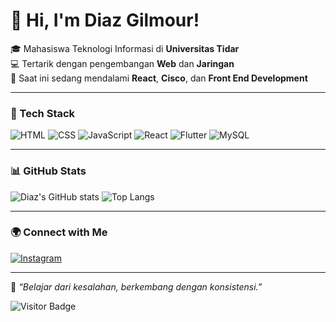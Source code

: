# 👋 Hi, I'm Diaz Gilmour!

🎓 Mahasiswa Teknologi Informasi di **Universitas Tidar**  
💻 Tertarik dengan pengembangan **Web** dan **Jaringan**  
🚀 Saat ini sedang mendalami **React**, **Cisco**, dan **Front End Development**

---

### 🧠 Tech Stack
![HTML](https://img.shields.io/badge/-HTML5-E34F26?style=for-the-badge&logo=html5&logoColor=white)
![CSS](https://img.shields.io/badge/-CSS3-1572B6?style=for-the-badge&logo=css3&logoColor=white)
![JavaScript](https://img.shields.io/badge/-JavaScript-F7DF1E?style=for-the-badge&logo=javascript&logoColor=black)
![React](https://img.shields.io/badge/-React-61DAFB?style=for-the-badge&logo=react&logoColor=black)
![Flutter](https://img.shields.io/badge/-Flutter-02569B?style=for-the-badge&logo=flutter&logoColor=white)
![MySQL](https://img.shields.io/badge/-MySQL-4479A1?style=for-the-badge&logo=mysql&logoColor=white)

---

### 📊 GitHub Stats
![Diaz's GitHub stats](https://github-readme-stats.vercel.app/api?username=diazgilmour&show_icons=true&theme=tokyonight)
![Top Langs](https://github-readme-stats.vercel.app/api/top-langs/?username=diazgilmour&layout=compact&theme=tokyonight)

---

### 🌍 Connect with Me
[![Instagram](https://img.shields.io/badge/Instagram-E4405F?style=for-the-badge&logo=instagram&logoColor=white)](https://www.instagram.com/diazsepam/)

---

💬 *“Belajar dari kesalahan, berkembang dengan konsistensi.”*

![Visitor Badge](https://visitor-badge.laobi.icu/badge?page_id=diazglimour)
